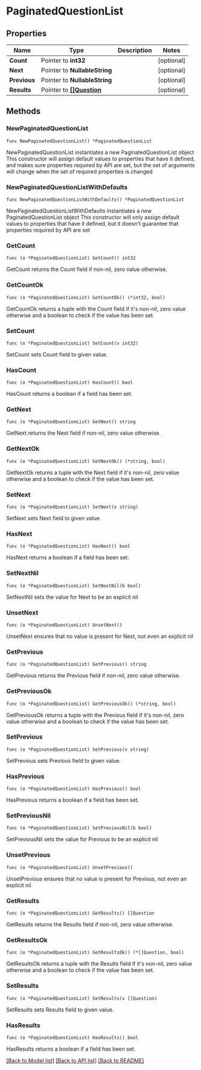 # PaginatedQuestionList

## Properties

Name | Type | Description | Notes
------------ | ------------- | ------------- | -------------
**Count** | Pointer to **int32** |  | [optional] 
**Next** | Pointer to **NullableString** |  | [optional] 
**Previous** | Pointer to **NullableString** |  | [optional] 
**Results** | Pointer to [**[]Question**](Question.md) |  | [optional] 

## Methods

### NewPaginatedQuestionList

`func NewPaginatedQuestionList() *PaginatedQuestionList`

NewPaginatedQuestionList instantiates a new PaginatedQuestionList object
This constructor will assign default values to properties that have it defined,
and makes sure properties required by API are set, but the set of arguments
will change when the set of required properties is changed

### NewPaginatedQuestionListWithDefaults

`func NewPaginatedQuestionListWithDefaults() *PaginatedQuestionList`

NewPaginatedQuestionListWithDefaults instantiates a new PaginatedQuestionList object
This constructor will only assign default values to properties that have it defined,
but it doesn't guarantee that properties required by API are set

### GetCount

`func (o *PaginatedQuestionList) GetCount() int32`

GetCount returns the Count field if non-nil, zero value otherwise.

### GetCountOk

`func (o *PaginatedQuestionList) GetCountOk() (*int32, bool)`

GetCountOk returns a tuple with the Count field if it's non-nil, zero value otherwise
and a boolean to check if the value has been set.

### SetCount

`func (o *PaginatedQuestionList) SetCount(v int32)`

SetCount sets Count field to given value.

### HasCount

`func (o *PaginatedQuestionList) HasCount() bool`

HasCount returns a boolean if a field has been set.

### GetNext

`func (o *PaginatedQuestionList) GetNext() string`

GetNext returns the Next field if non-nil, zero value otherwise.

### GetNextOk

`func (o *PaginatedQuestionList) GetNextOk() (*string, bool)`

GetNextOk returns a tuple with the Next field if it's non-nil, zero value otherwise
and a boolean to check if the value has been set.

### SetNext

`func (o *PaginatedQuestionList) SetNext(v string)`

SetNext sets Next field to given value.

### HasNext

`func (o *PaginatedQuestionList) HasNext() bool`

HasNext returns a boolean if a field has been set.

### SetNextNil

`func (o *PaginatedQuestionList) SetNextNil(b bool)`

 SetNextNil sets the value for Next to be an explicit nil

### UnsetNext
`func (o *PaginatedQuestionList) UnsetNext()`

UnsetNext ensures that no value is present for Next, not even an explicit nil
### GetPrevious

`func (o *PaginatedQuestionList) GetPrevious() string`

GetPrevious returns the Previous field if non-nil, zero value otherwise.

### GetPreviousOk

`func (o *PaginatedQuestionList) GetPreviousOk() (*string, bool)`

GetPreviousOk returns a tuple with the Previous field if it's non-nil, zero value otherwise
and a boolean to check if the value has been set.

### SetPrevious

`func (o *PaginatedQuestionList) SetPrevious(v string)`

SetPrevious sets Previous field to given value.

### HasPrevious

`func (o *PaginatedQuestionList) HasPrevious() bool`

HasPrevious returns a boolean if a field has been set.

### SetPreviousNil

`func (o *PaginatedQuestionList) SetPreviousNil(b bool)`

 SetPreviousNil sets the value for Previous to be an explicit nil

### UnsetPrevious
`func (o *PaginatedQuestionList) UnsetPrevious()`

UnsetPrevious ensures that no value is present for Previous, not even an explicit nil
### GetResults

`func (o *PaginatedQuestionList) GetResults() []Question`

GetResults returns the Results field if non-nil, zero value otherwise.

### GetResultsOk

`func (o *PaginatedQuestionList) GetResultsOk() (*[]Question, bool)`

GetResultsOk returns a tuple with the Results field if it's non-nil, zero value otherwise
and a boolean to check if the value has been set.

### SetResults

`func (o *PaginatedQuestionList) SetResults(v []Question)`

SetResults sets Results field to given value.

### HasResults

`func (o *PaginatedQuestionList) HasResults() bool`

HasResults returns a boolean if a field has been set.


[[Back to Model list]](../README.md#documentation-for-models) [[Back to API list]](../README.md#documentation-for-api-endpoints) [[Back to README]](../README.md)


